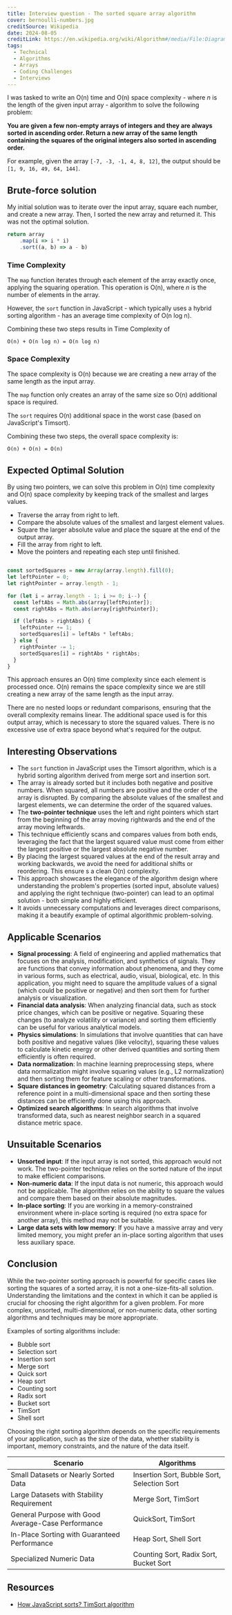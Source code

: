 ```yaml
---
title: Interview question - The sorted square array algorithm
cover: bernoulli-numbers.jpg
creditSource: Wikipedia
date: 2024-08-05
creditLink: https://en.wikipedia.org/wiki/Algorithm#/media/File:Diagram_for_the_computation_of_Bernoulli_numbers.jpg
tags:
  - Technical
  - Algorithms
  - Arrays
  - Coding Challenges
  - Interviews
---
```


I was tasked to write an O(n) time and O(n) space complexity - where _n_ is the length of the given input array - algorithm to solve the following problem:

**You are given a few non-empty arrays of integers and they are always sorted in ascending order. Return a new array of the same length containing the squares of the original integers also sorted in ascending order.**

For example, given the array `[-7, -3, -1, 4, 8, 12]`, the output should be `[1, 9, 16, 49, 64, 144]`.

## Brute-force solution

My initial solution was to iterate over the input array, square each number, and create a new array. Then, I sorted the new array and returned it. This was not the optimal solution.

```javascript
return array
    .map(i => i * i)
    .sort((a, b) => a - b)
```

### Time Complexity

The `map` function iterates through each element of the array exactly once, applying the squaring operation. This operation is O(n), where _n_ is the number of elements in the array.

However, the `sort` function in JavaScript - which typically uses a hybrid sorting algorithm - has an average time complexity of O(n log n).

Combining these two steps results in Time Complexity of

```plaintext
O(n) + O(n log n) = O(n log n)
```

### Space Complexity

The space complexity is O(n) because we are creating a new array of the same length as the input array.

The `map` function only creates an array of the same size so O(n) additional space is required.

The `sort` requires O(n) additional space in the worst case (based on JavaScript's Timsort).

Combining these two steps, the overall space complexity is:

```
O(n) + O(n) = O(n)
```

## Expected Optimal Solution

By using two pointers, we can solve this problem in O(n) time complexity and O(n) space complexity by keeping track of the smallest and larges values.

- Traverse the array from right to left.
- Compare the absolute values of the smallest and largest element values.
- Square the larger absolute value and place the square at the end of the output array.
- Fill the array from right to left.
- Move the pointers and repeating each step until finished.

```javascript

const sortedSquares = new Array(array.length).fill(0);
let leftPointer = 0;
let rightPointer = array.length - 1;

for (let i = array.length - 1; i >= 0; i--) {
  const leftAbs = Math.abs(array[leftPointer]);
  const rightAbs = Math.abs(array[rightPointer]);

  if (leftAbs > rightAbs) {
    leftPointer += 1;
    sortedSquares[i] = leftAbs * leftAbs;
  } else {
    rightPointer -= 1;
    sortedSquares[i] = rightAbs * rightAbs;
  }
}
```

This approach ensures an O(n) time complexity since each element is processed once. O(n) remains the space complexity since we are still creating a new array of the same length as the input array.

There are no nested loops or redundant comparisons, ensuring that the overall complexity remains linear. The additional space used is for this output array, which is necessary to store the squared values. There is no excessive use of extra space beyond what's required for the output.

## Interesting Observations

- The `sort` function in JavaScript uses the Timsort algorithm, which is a hybrid sorting algorithm derived from merge sort and insertion sort.
- The array is already sorted but it includes both negative and positive numbers. When squared, all numbers are positive and the order of the array is disrupted. By comparing the absolute values of the smallest and largest elements, we can determine the order of the squared values.
- The **two-pointer technique** uses the left and right pointers which start from the beginning of the array moving rightwards and the end of the array moving leftwards.
- This technique efficiently scans and compares values from both ends, leveraging the fact that the largest squared value must come from either the largest positive or the largest absolute negative number.
- By placing the largest squared values at the end of the result array and working backwards, we avoid the need for additional shifts or reordering. This ensure s a clean O(n) complexity.
- This approach showcases the elegance of the algorithm design where understanding the problem's properties (sorted input, absolute values) and applying the right technique (two-pointer) can lead to an optimal solution - both simple and highly efficient.
- It avoids unnecessary computations and leverages direct comparisons, making it a beautify example of optimal algorithmic problem-solving.

## Applicable Scenarios

- **Signal processing**: A field of engineering and applied mathematics that focuses on the analysis, modification, and synthetics of signals. They are functions that convey information about phenomena, and they come in various forms, such as electrical, audio, visual, biological, etc. In this application, you might need to square the amplitude values of a signal (which could be positive or negative) and then sort them for further analysis or visualization.
- **Financial data analysis**: When analyzing financial data, such as stock price changes, which can be positive or negative. Squaring these changes (to analyze volatility or variance) and sorting them efficiently can be useful for various analytical models.
- **Physics simulations**: In simulations that involve quantities that can have both positive and negative values (like velocity), squaring these values to calculate kinetic energy or other derived quantities and sorting them efficiently is often required.
- **Data normalization**: In machine learning preprocessing steps, where data normalization might involve squaring values (e.g., L2 normalization) and then sorting them for feature scaling or other transformations.
- **Square distances in geometry**: Calculating squared distances from a reference point in a multi-dimensional space and then sorting these distances can be efficiently done using this approach.
- **Optimized search algorithms**: In search algorithms that involve transformed data, such as nearest neighbor search in a squared distance metric space.

## Unsuitable Scenarios

- **Unsorted input**: If the input array is not sorted, this approach would not work. The two-pointer technique relies on the sorted nature of the input to make efficient comparisons.
- **Non-numeric data**: If the input data is not numeric, this approach would not be applicable. The algorithm relies on the ability to square the values and compare them based on their absolute magnitudes.
- **In-place sorting**: If you are working in a memory-constrained environment where in-place sorting is required (no extra space for another array), this method may not be suitable.
- **Large data sets with low memory**: If you have a massive array and very limited memory, you might prefer an in-place sorting algorithm that uses less auxiliary space.

## Conclusion

While the two-pointer sorting approach is powerful for specific cases like sorting the squares of a sorted array, it is not a one-size-fits-all solution. Understanding the limitations and the context in which it can be applied is crucial for choosing the right algorithm for a given problem. For more complex, unsorted, multi-dimensional, or non-numeric data, other sorting algorithms and techniques may be more appropriate.

Examples of sorting algorithms include:

- Bubble sort
- Selection sort
- Insertion sort
- Merge sort
- Quick sort
- Heap sort
- Counting sort
- Radix sort
- Bucket sort
- TimSort
- Shell sort

Choosing the right sorting algorithm depends on the specific requirements of your application, such as the size of the data, whether stability is important, memory constraints, and the nature of the data itself.

| Scenario                                    | Algorithms                              |
|---------------------------------------------|-----------------------------------------|
| Small Datasets or Nearly Sorted Data        | Insertion Sort, Bubble Sort, Selection Sort |
| Large Datasets with Stability Requirement   | Merge Sort, TimSort                     |
| General Purpose with Good Average-Case Performance | QuickSort, TimSort                       |
| In-Place Sorting with Guaranteed Performance | Heap Sort, Shell Sort                   |
| Specialized Numeric Data                    | Counting Sort, Radix Sort, Bucket Sort  |


## Resources

- [How JavaScript sorts? TimSort algorithm](https://dev.to/bekmurzintimur/how-arrayprototypesort-works-3kcn)



